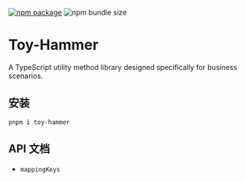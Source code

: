 <p>
  <a href="https://www.npmjs.com/package/toy-hammer"><img src="https://img.shields.io/npm/v/toy-hammer" alt="npm package"></a>
  <img src="https://img.shields.io/bundlephobia/min/toy-hammer" alt="npm bundle size">
</p>

# Toy-Hammer

A TypeScript utility method library designed specifically for business scenarios.

## 安装

`pnpm i toy-hammer`

## API 文档

- `mappingKeys`
